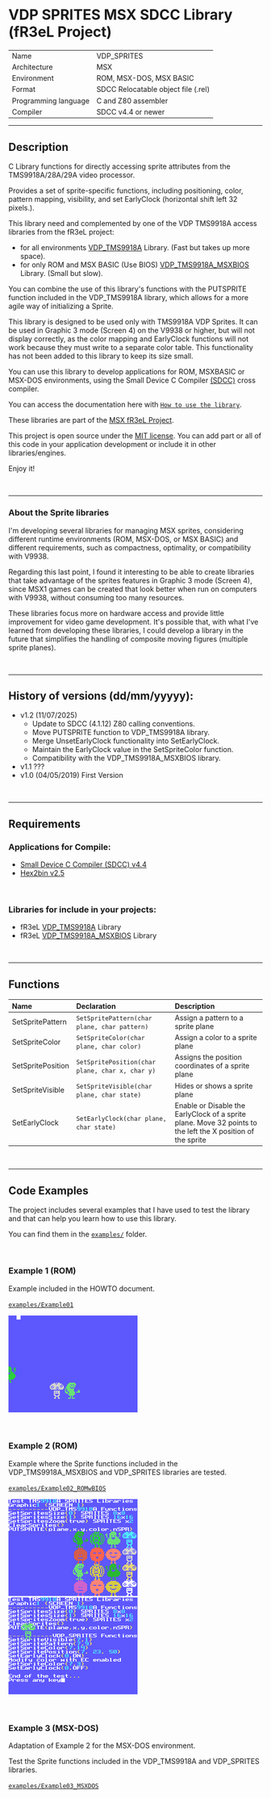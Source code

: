 # VDP SPRITES MSX SDCC Library (fR3eL Project)

<table>
<tr><td>Name</td><td>VDP_SPRITES</td></tr>
<tr><td>Architecture</td><td>MSX</td></tr>
<tr><td>Environment</td><td>ROM, MSX-DOS, MSX BASIC</td></tr>
<tr><td>Format</td><td>SDCC Relocatable object file (.rel)</td></tr>
<tr><td>Programming language</td><td>C and Z80 assembler</td></tr>
<tr><td>Compiler</td><td>SDCC v4.4 or newer</td></tr>
</table>

---

## Description

C Library functions for directly accessing sprite attributes from the TMS9918A/28A/29A video processor.

Provides a set of sprite-specific functions, including positioning, color, pattern mapping, visibility, and set EarlyClock (horizontal shift left 32 pixels.).

This library need and complemented by one of the VDP TMS9918A access libraries from the fR3eL project:
- for all environments [VDP_TMS9918A](https://github.com/mvac7/SDCC_TMS9918A_Lib) Library. (Fast but takes up more space).
- for only ROM and MSX BASIC (Use BIOS) [VDP_TMS9918A_MSXBIOS](https://github.com/mvac7/fR3eL_VDP_TMS9918A_MSXBIOS_Lib) Library. (Small but slow).

You can combine the use of this library's functions with the PUTSPRITE function included in the VDP_TMS9918A library, which allows for a more agile way of initializing a Sprite.

This library is designed to be used only with TMS9918A VDP Sprites.
It can be used in Graphic 3 mode (Screen 4) on the V9938 or higher, but will not display correctly, as the color mapping and EarlyClock functions will not work because they must write to a separate color table. 
This functionality has not been added to this library to keep its size small.

You can use this library to develop applications for ROM, MSXBASIC or MSX-DOS environments, using the Small Device C Compiler [(SDCC)](http://sdcc.sourceforge.net/) cross compiler.

You can access the documentation here with [`How to use the library`](docs/HOWTO.md).

These libraries are part of the [MSX fR3eL Project](https://github.com/mvac7/SDCC_MSX_fR3eL).

This project is open source under the [MIT license](LICENSE).
You can add part or all of this code in your application development or include it in other libraries/engines.

Enjoy it!

<br/>

---

### About the Sprite libraries

I'm developing several libraries for managing MSX sprites, considering different runtime environments (ROM, MSX-DOS, or MSX BASIC) and different requirements, such as compactness, optimality, or compatibility with V9938.
 
Regarding this last point, I found it interesting to be able to create libraries that take advantage of the sprites features in Graphic 3 mode (Screen 4), since MSX1 games can be created that look better when run on computers with V9938, without consuming too many resources.

These libraries focus more on hardware access and provide little improvement for video game development.
It's possible that, with what I've learned from developing these libraries, I could develop a library in the future that simplifies the handling of composite moving figures (multiple sprite planes).

<br/>

---

## History of versions (dd/mm/yyyyy):
- v1.2 (11/07/2025) 
	- Update to SDCC (4.1.12) Z80 calling conventions.
	- Move PUTSPRITE function to VDP_TMS9918A library.
	- Merge UnsetEarlyClock functionality into SetEarlyClock.
	- Maintain the EarlyClock value in the SetSpriteColor function.
	- Compatibility with the VDP_TMS9918A_MSXBIOS library.
- v1.1 ???
- v1.0 (04/05/2019) First Version

<br/>

---

## Requirements

### Applications for Compile:

- [Small Device C Compiler (SDCC) v4.4](http://sdcc.sourceforge.net/)
- [Hex2bin v2.5](http://hex2bin.sourceforge.net/)

<br/>

### Libraries for include in your projects:

- fR3eL [VDP_TMS9918A](https://github.com/mvac7/fR3eL_VDP_TMS9918A_Lib) Library
- fR3eL [VDP_TMS9918A_MSXBIOS](https://github.com/mvac7/fR3eL_VDP_TMS9918A_MSXBIOS_Lib) Library

<br/>

---

## Functions

| Name | Declaration | Description |
| :--- | :---        | :---        |
| SetSpritePattern  | `SetSpritePattern(char plane, char pattern)` | Assign a pattern to a sprite plane |
| SetSpriteColor    | `SetSpriteColor(char plane, char color)` | Assign a color to a sprite plane |
| SetSpritePosition | `SetSpritePosition(char plane, char x, char y)` | Assigns the position coordinates of a sprite plane |
| SetSpriteVisible  | `SetSpriteVisible(char plane, char state)` | Hides or shows a sprite plane |
| SetEarlyClock     | `SetEarlyClock(char plane, char state)` | Enable or Disable the EarlyClock of a sprite plane. Move 32 points to the left the X position of the sprite |

<br/>

---

## Code Examples

The project includes several examples that I have used to test the library and that can help you learn how to use this library.

You can find them in the [`examples/`](examples/) folder.

<br/>

### Example 1 (ROM)

Example included in the HOWTO document.

[`examples/Example01`](examples/Example01)

![Example screenshot](docs/pics/EXAMPLE1_01.png) 

<br/>

### Example 2 (ROM)

Example where the Sprite functions included in the VDP_TMS9918A_MSXBIOS and VDP_SPRITES libraries are tested.

[`examples/Example02_ROMwBIOS`](examples/Example02_ROMwBIOS)

![Example 2 screenshot 1](docs/pics/EXAMPLE2_01.png) 
![Example 2 screenshot 2](docs/pics/EXAMPLE2_02.png) 

<br/>

### Example 3 (MSX-DOS)

Adaptation of Example 2 for the MSX-DOS environment.

Test the Sprite functions included in the VDP_TMS9918A and VDP_SPRITES libraries.

[`examples/Example03_MSXDOS`](examples/Example03_MSXDOS)

